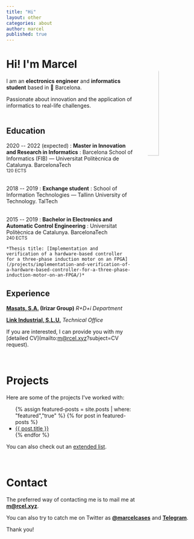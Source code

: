 ```yaml
---
title: "Hi"
layout: other
categories: about
author: marcel
published: true
---
```


<img src="https://dctwzw.db.files.1drv.com/y4mnn-vD-KdmXK2TZp6u0hgkq5nQ1S1kOyIJgRUUUveKjePxlkc8-F6TqHF3Ge_PfeVM-ULmGX4MlPFtu0UoUe4OKC3shqr18TreNKgiYEWT1TVDLSjUWQhG-ZRHu6xnjVxgfypBR6d68vzomxn-9MHOTGYmECfMddLACfVqLl54jCnmTGvp8gfcI-aW_2xhU2-nd33GQjqTn8kSVjpSBXFnw/marcel.jpg?psid=1" 
style="
	float: right;
	margin-top: 0px;
	margin-bottom: 7rem;
	margin-left: 2rem;
	border-radius: 50%;
	width: 27%;
	" 
 />

# Hi! I'm Marcel

I am an **electronics engineer** and **informatics student** based in &#x1F4CD; Barcelona.


Passionate about innovation and the application of informatics to real-life challenges.
<br><br>


## Education

2020 -- 2022 (expected)
:   **Master in Innovation and Research in Informatics**
:	Barcelona School of Informatics (FIB) — Universitat Politècnica de Catalunya. BarcelonaTech<br>
<sub>120 ECTS</sub>
<br><br>

2018 -- 2019
:   **Exchange student**
:	School of Information Technologies — Tallinn University of Technology. TalTech<br><br>

2015 -- 2019
:   **Bachelor in Electronics and Automatic Control Engineering**
:	Universitat Politècnica de Catalunya. BarcelonaTech<br>
<sub>240 ECTS</sub>

    *Thesis title: [Implementation and verification of a hardware-based controller for a three-phase induction motor on an FPGA](/projects/implementation-and-verification-of-a-hardware-based-controller-for-a-three-phase-induction-motor-on-an-FPGA/)*


## Experience

**[Masats, S.A.](http://www.masats.es/en/) (Irizar Group)** _R+D+i Department_

**[Link Industrial, S.L.U.](https://www.linkindustrial.es/web/en/)** _Technical Office_

If you are interested, I can provide you with my [detailed CV](mailto:m@rcel.xyz?subject=CV request).

<br>

# Projects
Here are some of the projects I've worked with:

<ul>
	{% assign featured-posts = site.posts | where: "featured","true" %}
	{% for post in featured-posts %}
		<li style="list-style-type: square">
			<a href="{{ post.url }}">{{ post.title }}</a>
		</li>
	{% endfor %}
</ul>

You can also check out an [extended list](/projects).

<!--<ul>
	{% for post in site.posts %}
		<li style="list-style-type: square">
			<a href="{{ post.url }}">{{ post.title }}</a>
		</li>
	{% endfor %}
</ul>-->

<br>

# Contact
The preferred way of contacting me is to mail me at    
**[m@rcel.xyz]**.  

You can also try to catch me
on Twitter as **[@marcelcases]** and **[Telegram]**.    

[m@rcel.xyz]: mailto:m@rcel.xyz?subject=Contact
[@marcelcases]: https://twitter.com/marcelcases    
[Telegram]: tg://resolve?domain=marcelcases    

Thank you!
	